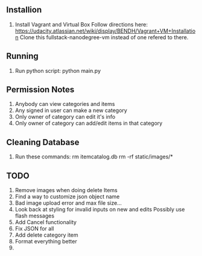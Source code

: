 Installion
---
1. Install Vagrant and Virtual Box
	Follow directions here: https://udacity.atlassian.net/wiki/display/BENDH/Vagrant+VM+Installation
	Clone this fullstack-nanodegree-vm instead of one refered to there.

Running
---
1. Run python script:
	python main.py

Permission Notes
---
1) Anybody can view categories and items
2) Any signed in user can make a new category
3) Only owner of category can edit it's info
4) Only owner of category can add/edit items in that category 

Cleaning Database
---
1) Run these commands:
	rm itemcatalog.db
	rm -rf static/images/*

TODO
---
1) Remove images when doing delete Items
2) Find a way to customize json object name
3) Bad image upload error and max file size...
4) Look back at styling for invalid inputs on new and edits
	Possibly use flash messages
5) Add Cancel functionality
6) Fix JSON for all
7) Add delete category item
8) Format everything better
9)

